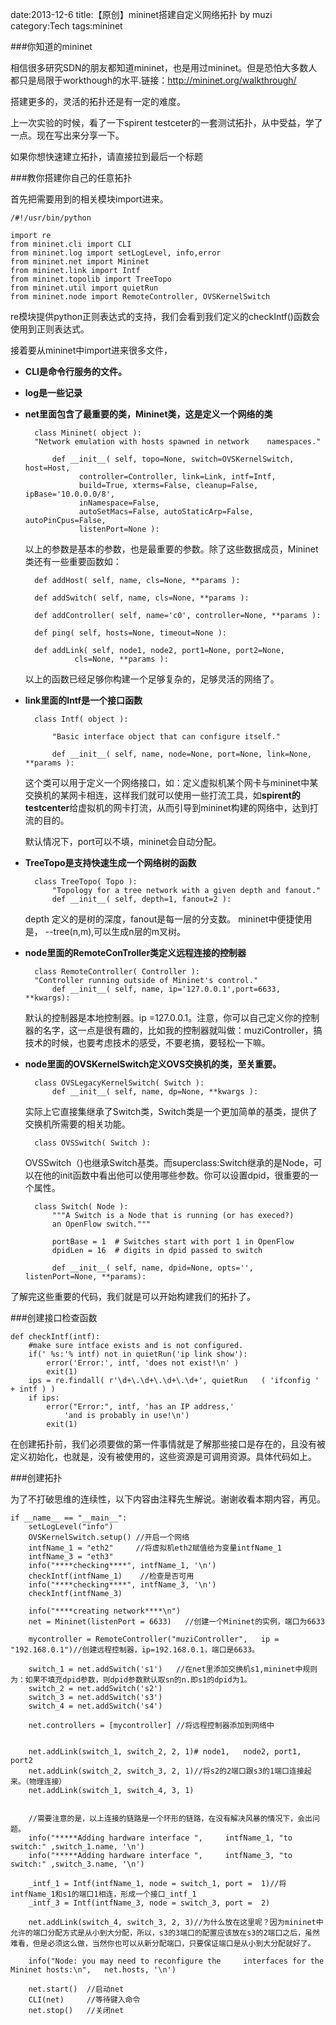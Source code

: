 date:2013-12-6
title:【原创】mininet搭建自定义网络拓扑 by muzi
category:Tech
tags:mininet


###你知道的mininet

相信很多研究SDN的朋友都知道mininet，也是用过mininet。但是恐怕大多数人都只是局限于workthough的水平.链接：http://mininet.org/walkthrough/

搭建更多的，灵活的拓扑还是有一定的难度。

上一次实验的时候，看了一下spirent testceter的一套测试拓扑，从中受益，学了一点。现在写出来分享一下。

如果你想快速建立拓扑，请直接拉到最后一个标题

###教你搭建你自己的任意拓扑

首先把需要用到的相关模块import进来。

	/#!/usr/bin/python

	import re
	from mininet.cli import CLI
	from mininet.log import setLogLevel, info,error
	from mininet.net import Mininet
	from mininet.link import Intf
	from mininet.topolib import TreeTopo
	from mininet.util import quietRun
	from mininet.node import RemoteController, OVSKernelSwitch

re模块提供python正则表达式的支持，我们会看到我们定义的checkIntf()函数会使用到正则表达式。

接着要从mininet中import进来很多文件，

* __CLI是命令行服务的文件。__

* __log是一些记录__

* __net里面包含了最重要的类，Mininet类，这是定义一个网络的类__

		class Mininet( object ):
	    "Network emulation with hosts spawned in network 	namespaces."
	
	    	def __init__( self, topo=None, switch=OVSKernelSwitch, host=Host,
                  controller=Controller, link=Link, intf=Intf,
                  build=True, xterms=False, cleanup=False, ipBase='10.0.0.0/8',
                  inNamespace=False,
                  autoSetMacs=False, autoStaticArp=False, autoPinCpus=False,
                  listenPort=None ):
	    
	以上的参数是基本的参数，也是最重要的参数。除了这些数据成员，Mininet类还有一些重要函数如：

		def addHost( self, name, cls=None, **params ):
	
		def addSwitch( self, name, cls=None, **params ):

		def addController( self, name='c0', controller=None, **params ):

		def ping( self, hosts=None, timeout=None ):
		
		def addLink( self, node1, node2, port1=None, port2=None,
                 cls=None, **params ):
	以上的函数已经足够你构建一个足够复杂的，足够灵活的网络了。

* __link里面的Intf是一个接口函数__
	
		class Intf( object ):

    		"Basic interface object that can configure itself."

    		def __init__( self, name, node=None, port=None, link=None, **params ):
	这个类可以用于定义一个网络接口，如：定义虚拟机某个网卡与mininet中某交换机的某网卡相连，这样我们就可以使用一些打流工具，如**spirent的testcenter**给虚拟机的网卡打流，从而引导到mininet构建的网络中，达到打流的目的。
	
	默认情况下，port可以不填，mininet会自动分配。

* __TreeTopo是支持快速生成一个网络树的函数__
	
		class TreeTopo( Topo ):
    		"Topology for a tree network with a given depth and fanout."	
    		def __init__( self, depth=1, fanout=2 ):
	depth 定义的是树的深度，fanout是每一层的分支数。
	mininet中便捷使用是， --tree(n,m),可以生成n层的m叉树。

* __node里面的RemoteConTroller类定义远程连接的控制器__
	
		class RemoteController( Controller ):
    	"Controller running outside of Mininet's control."
    		def __init__( self, name, ip='127.0.0.1',port=6633, **kwargs):
	默认的控制器是本地控制器。ip =127.0.0.1。注意，你可以自己定义你的控制器的名字，这一点是很有趣的，比如我的控制器就叫做：muziController，搞技术的时候，也要考虑技术的感受，不要老搞，要轻松一下嘛。

* __node里面的OVSKernelSwitch定义OVS交换机的类，至关重要。__
 
 
		class OVSLegacyKernelSwitch( Switch ):
    		def __init__( self, name, dp=None, **kwargs ):

	实际上它直接集继承了Switch类，Switch类是一个更加简单的基类，提供了交换机所需要的相关功能。
	
		class OVSSwitch( Switch ):
	
	OVSSwitch（)也继承Switch基类。而superclass:Switch继承的是Node，可以在他的init函数中看出他可以使用哪些参数。你可以设置dpid，很重要的一个属性。

		class Switch( Node ):
    		"""A Switch is a Node that is running (or has execed?)
       		an OpenFlow switch."""

	    	portBase = 1  # Switches start with port 1 in OpenFlow
    		dpidLen = 16  # digits in dpid passed to switch

    		def __init__( self, name, dpid=None, opts='', listenPort=None, **params):

了解完这些重要的代码，我们就是可以开始构建我们的拓扑了。

###创建接口检查函数

	def checkIntf(intf):
		#make sure intface exists and is not configured.
		if(' %s:'% intf) not in quietRun('ip link show'):
			error('Error:', intf, 'does not exist!\n' )
			exit(1)
		ips = re.findall( r'\d+\.\d+\.\d+\.\d+', quietRun	( 'ifconfig ' + intf ) )
		if ips:
			error("Error:", intf, 'has an IP address,'
				'and is probably in use!\n')
			exit(1)

在创建拓扑前，我们必须要做的第一件事情就是了解那些接口是存在的，且没有被定义初始化，也就是，没有被使用的，这些资源是可调用资源。具体代码如上。

###创建拓扑

为了不打破思维的连续性，以下内容由注释先生解说。谢谢收看本期内容，再见。

	if __name__ == "__main__":
		setLogLevel("info")
		OVSKernelSwitch.setup() //开启一个网络
		intfName_1 = "eth2"     //将虚拟机eth2赋值给为变量intfName_1
		intfName_3 = "eth3"
		info("****checking****", intfName_1, '\n')
		checkIntf(intfName_1)    //检查是否可用
		info("****checking****", intfName_3, '\n')
		checkIntf(intfName_3)
	
		info("****creating network****\n")
		net = Mininet(listenPort = 6633)   //创建一个Mininet的实例，端口为6633
	
		mycontroller = RemoteController("muziController", 	ip = "192.168.0.1")//创建远程控制器，ip=192.168.0.1，端口是6633。
	
		switch_1 = net.addSwitch('s1')   //在net里添加交换机s1,mininet中规则为：如果不填充dpid参数，则dpid参数默认取sn的n.即s1的dpid为1。 
		switch_2 = net.addSwitch('s2')
		switch_3 = net.addSwitch('s3')
		switch_4 = net.addSwitch('s4')
	
		net.controllers = [mycontroller] //将远程控制器添加到网络中
	
	
		net.addLink(switch_1, switch_2, 2, 1)# node1, 	node2, port1, port2
		net.addLink(switch_2, switch_3, 2, 1)//将s2的2端口跟s3的1端口连接起来。（物理连接）
		net.addLink(switch_1, switch_4, 3, 1)
		
		
		//需要注意的是，以上连接的链路是一个环形的链路，在没有解决风暴的情况下，会出问题。	
		info("*****Adding hardware interface ", 	intfName_1, "to switch:" ,switch_1.name, '\n')
		info("*****Adding hardware interface ", 	intfName_3, "to switch:" ,switch_3.name, '\n')
	
		_intf_1 = Intf(intfName_1, node = switch_1, port = 	1)//将intfName_1和s1的端口1相连，形成一个接口_intf_1
		_intf_3 = Intf(intfName_3, node = switch_3, port = 	2)

		net.addLink(switch_4, switch_3, 2, 3)//为什么放在这里呢？因为mininet中允许的端口分配方式是从小到大分配，所以，s3的3端口的配置应该放在s3的2端口之后，虽然难看，但是必须这么做，当然你也可以从新分配端口，只要保证端口是从小到大分配就好了。
		
		info("Node: you may need to reconfigure the 	interfaces for the Mininet hosts:\n", 	net.hosts, '\n')
	
		net.start()  //启动net
		CLI(net)     //等待键入命令
		net.stop()   //关闭net
